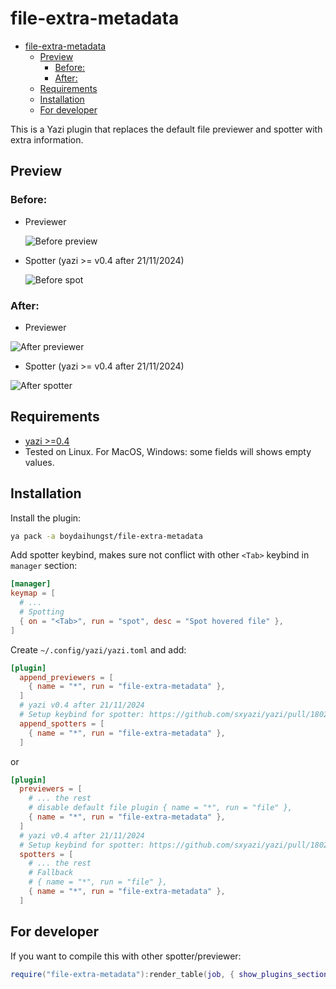 # file-extra-metadata

<!--toc:start-->

- [file-extra-metadata](#file-extra-metadata)
  - [Preview](#preview)
    - [Before:](#before)
    - [After:](#after)
  - [Requirements](#requirements)
  - [Installation](#installation)
  - [For developer](#for-developer)
  <!--toc:end-->

This is a Yazi plugin that replaces the default file previewer and spotter with extra information.

## Preview

### Before:

- Previewer

  ![Before preview](statics/2024-11-17-12-06-24.png)

- Spotter (yazi >= v0.4 after 21/11/2024)

  ![Before spot](statics/2024-11-21-04-19-01.png)

### After:

- Previewer

![After previewer](statics/2024-11-21-05-27-48.png)

- Spotter (yazi >= v0.4 after 21/11/2024)

![After spotter](statics/2024-11-21-05-29-50.png)

## Requirements

- [yazi >=0.4](https://github.com/sxyazi/yazi)
- Tested on Linux. For MacOS, Windows: some fields will shows empty values.

## Installation

Install the plugin:

```sh
ya pack -a boydaihungst/file-extra-metadata
```

Add spotter keybind, makes sure not conflict with other `<Tab>` keybind in
`manager` section:

```toml
[manager]
keymap = [
  # ...
  # Spotting
  { on = "<Tab>", run = "spot", desc = "Spot hovered file" },
]
```

Create `~/.config/yazi/yazi.toml` and add:

```toml
[plugin]
  append_previewers = [
    { name = "*", run = "file-extra-metadata" },
  ]
  # yazi v0.4 after 21/11/2024
  # Setup keybind for spotter: https://github.com/sxyazi/yazi/pull/1802
  append_spotters = [
    { name = "*", run = "file-extra-metadata" },
  ]
```

or

```toml
[plugin]
  previewers = [
    # ... the rest
    # disable default file plugin { name = "*", run = "file" },
    { name = "*", run = "file-extra-metadata" },
  ]
  # yazi v0.4 after 21/11/2024
  # Setup keybind for spotter: https://github.com/sxyazi/yazi/pull/1802
  spotters = [
    # ... the rest
    # Fallback
    # { name = "*", run = "file" },
    { name = "*", run = "file-extra-metadata" },
  ]
```

## For developer

If you want to compile this with other spotter/previewer:

```lua
require("file-extra-metadata"):render_table(job, { show_plugins_section = true })
```
